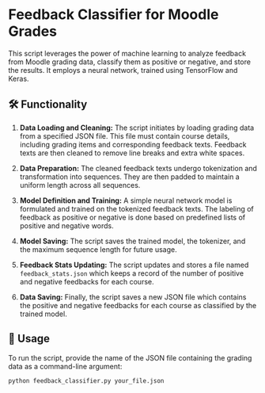 # Feedback Classifier for Moodle Grades

This script leverages the power of machine learning to analyze feedback from Moodle grading data, classify them as positive or negative, and store the results. It employs a neural network, trained using TensorFlow and Keras.

## 🛠️ Functionality

1. **Data Loading and Cleaning:** The script initiates by loading grading data from a specified JSON file. This file must contain course details, including grading items and corresponding feedback texts. Feedback texts are then cleaned to remove line breaks and extra white spaces.

2. **Data Preparation:** The cleaned feedback texts undergo tokenization and transformation into sequences. They are then padded to maintain a uniform length across all sequences.

3. **Model Definition and Training:** A simple neural network model is formulated and trained on the tokenized feedback texts. The labeling of feedback as positive or negative is done based on predefined lists of positive and negative words.

4. **Model Saving:** The script saves the trained model, the tokenizer, and the maximum sequence length for future usage.

5. **Feedback Stats Updating:** The script updates and stores a file named `feedback_stats.json` which keeps a record of the number of positive and negative feedbacks for each course.

6. **Data Saving:** Finally, the script saves a new JSON file which contains the positive and negative feedbacks for each course as classified by the trained model.

## 🚀 Usage

To run the script, provide the name of the JSON file containing the grading data as a command-line argument:

```sh
python feedback_classifier.py your_file.json
